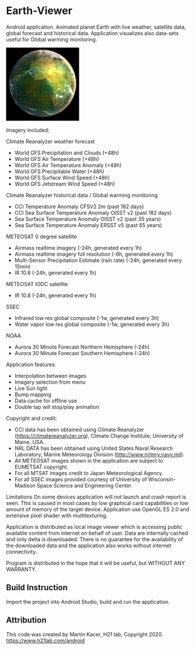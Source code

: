 # Earth-Viewer
Android application.
Animated planet Earth with live weather, satellite data, global forecast and historical data. Application visualizes also data-sets useful for Global warming monitoring. 

![alt tag](https://github.com/H21lab/Earth-Viewer/blob/master/earth_viewer.png)

Imagery included:

Climate Reanalyzer weather forecast
- World GFS Precipitation and Clouds (+48h)
- World GFS Air Temperature (+48h)
- World GFS Air Temperature Anomaly (+48h)
- World GFS Precipitable Water (+48h)
- World GFS Surface Wind Speed (+48h)
- World GFS Jetstream Wind Speed (+48h)

Climate Reanalyzer historical data / Global warming monitoring
- CCI Temperature Anomaly CFSV2 2m (past 182 days)
- CCI Sea Surface Temperature Anomaly OISST v2 (past 182 days)
- Sea Surface Temperature Anomaly OISST v2 (past 35 years)
- Sea Surface Temperature Anomaly ERSST v5 (past 65 years)

METEOSAT 0 degree satellite
- Airmass realtime imagery (-24h, generated every 1h)
- Airmass realtime imagery full resolution (-6h, generated every 1h)
- Multi-Sensor Precipitation Estimate (rain rate) (-24h, generated every 15min)
- IR 10.8 (-24h, generated every 1h)

METEOSAT IODC satellite
- IR 10.8 (-24h, generated every 1h)

SSEC
- Infrared low res global composite (-1w, generated every 3h)
- Water vapor low res global composite (-1w, generated every 3h)

NOAA
- Aurora 30 Minute Forecast Northern Hemisphere (-24h)
- Aurora 30 Minute Forecast Southern Hemisphere (-24h)


Application features:
- Interpolation between images
- Imagery selection from menu
- Live Sun light
- Bump mapping
- Data cache for offline use
- Double tap will stop/play animation


Copyright and credit:
- CCI data has been obtained using Climate Reanalyzer (https://climatereanalyzer.org), Climate Change Institute, University of Maine, USA.
- NRL DATA has been obtained using United States Naval Research Laboratory, Marine Meteorology Division (http://www.nrlmry.navy.mil).
- All METEOSAT images shown in the application are subject to EUMETSAT copyright.
- For all MTSAT images credit to Japan Meteorological Agency.
- For all SSEC images provided courtesy of University of Wisconsin-Madison Space Science and Engineering Center.


Limitations
On some devices application will not launch and crash report is seen. This is caused in most cases by low graphical card capabilities or low amount of memory of the target device. Application use OpenGL ES 2.0 and extensive pixel shader with multitexturing.

Application is distributed as local image viewer which is accessing public available content from internet on behalf of user. Data are internally cached and only delta is downloaded. There is no guarantee for the availability of the downloaded data and the application also works without internet connectivity.

Program is distributed in the hope that it will be useful, but WITHOUT ANY WARRANTY.

## Build Instruction

Import the project into Android Studio, build and run the application.

## Attribution

This code was created by Martin Kacer, H21 lab, Copyright 2020.
https://www.h21lab.com/android


